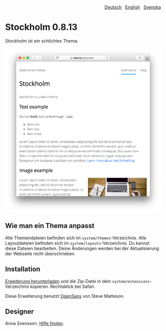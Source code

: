 <p align="right"><a href="README-de.md">Deutsch</a> &nbsp; <a href="README.md">English</a> &nbsp; <a href="README-sv.md">Svenska</a></p>

# Stockholm 0.8.13

Stockholm ist ein schlichtes Thema.

<p align="center"><img src="stockholm-screenshot.png?raw=true" alt="Bildschirmfoto"></p>

## Wie man ein Thema anpasst

Alle Themendateien befinden sich im `system/themes`-Verzeichnis. Alle Layoutdateien befinden sich im `system/layouts`-Verzeichnis. Du kannst diese Dateien bearbeiten. Deine Änderungen werden bei der Aktualisierung der Webseite nicht überschrieben.

## Installation

[Erweiterung herunterladen](https://github.com/annaesvensson/yellow-stockholm/archive/main.zip) und die Zip-Datei in dein `system/extensions`-Verzeichnis kopieren. Rechtsklick bei Safari.

Diese Erweiterung benutzt [OpenSans](https://fonts.google.com/specimen/Open+Sans) von Steve Matteson.

## Designer

Anna Svensson. [Hilfe finden](https://datenstrom.se/de/yellow/help/).
